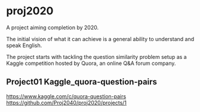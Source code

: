 # proj2020
A project aiming completion by 2020.

The initial vision of what it can achieve is a general ability to understand and speak English.

The project starts with tackling the question similarity problem setup as a Kaggle competition hosted by Quora, an online Q&A forum company.

## Project01 Kaggle_quora-question-pairs
https://www.kaggle.com/c/quora-question-pairs
https://github.com/Proj2040/proj2020/projects/1
